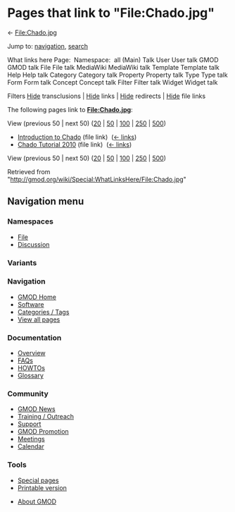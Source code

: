 <div id="mw-page-base" class="noprint">

</div>

<div id="mw-head-base" class="noprint">

</div>

<div id="content" class="mw-body" role="main">

<span id="top"></span>

<div id="mw-js-message" style="display:none;">

</div>



# <span dir="auto">Pages that link to "File:Chado.jpg"</span>

<div id="bodyContent">

<div id="contentSub">

← [File:Chado.jpg](/wiki/File:Chado.jpg "File:Chado.jpg")

</div>

<div id="jump-to-nav" class="mw-jump">

Jump to: [navigation](#mw-navigation), [search](#p-search)

</div>

<div id="mw-content-text">

What links here Page:  Namespace:  all (Main) Talk User User talk GMOD
GMOD talk File File talk MediaWiki MediaWiki talk Template Template talk
Help Help talk Category Category talk Property Property talk Type Type
talk Form Form talk Concept Concept talk Filter Filter talk Widget
Widget talk

Filters
[Hide](/mediawiki/index.php?title=Special:WhatLinksHere/File:Chado.jpg&hidetrans=1 "Special:WhatLinksHere/File:Chado.jpg")
transclusions \|
[Hide](/mediawiki/index.php?title=Special:WhatLinksHere/File:Chado.jpg&hidelinks=1 "Special:WhatLinksHere/File:Chado.jpg")
links \|
[Hide](/mediawiki/index.php?title=Special:WhatLinksHere/File:Chado.jpg&hideredirs=1 "Special:WhatLinksHere/File:Chado.jpg")
redirects \|
[Hide](/mediawiki/index.php?title=Special:WhatLinksHere/File:Chado.jpg&hideimages=1 "Special:WhatLinksHere/File:Chado.jpg")
file links

The following pages link to
**[File:Chado.jpg](/wiki/File:Chado.jpg "File:Chado.jpg")**:

View (previous 50 \| next 50)
([20](/mediawiki/index.php?title=Special:WhatLinksHere/File:Chado.jpg&limit=20 "Special:WhatLinksHere/File:Chado.jpg")
\|
[50](/mediawiki/index.php?title=Special:WhatLinksHere/File:Chado.jpg&limit=50 "Special:WhatLinksHere/File:Chado.jpg")
\|
[100](/mediawiki/index.php?title=Special:WhatLinksHere/File:Chado.jpg&limit=100 "Special:WhatLinksHere/File:Chado.jpg")
\|
[250](/mediawiki/index.php?title=Special:WhatLinksHere/File:Chado.jpg&limit=250 "Special:WhatLinksHere/File:Chado.jpg")
\|
[500](/mediawiki/index.php?title=Special:WhatLinksHere/File:Chado.jpg&limit=500 "Special:WhatLinksHere/File:Chado.jpg"))

- [Introduction to
  Chado](/wiki/Introduction_to_Chado "Introduction to Chado") (file
  link) ‎ <span class="mw-whatlinkshere-tools">([←
  links](/mediawiki/index.php?title=Special:WhatLinksHere&target=Introduction+to+Chado "Special:WhatLinksHere"))</span>
- [Chado Tutorial 2010](/wiki/Chado_Tutorial_2010 "Chado Tutorial 2010")
  (file link) ‎ <span class="mw-whatlinkshere-tools">([←
  links](/mediawiki/index.php?title=Special:WhatLinksHere&target=Chado+Tutorial+2010 "Special:WhatLinksHere"))</span>

View (previous 50 \| next 50)
([20](/mediawiki/index.php?title=Special:WhatLinksHere/File:Chado.jpg&limit=20 "Special:WhatLinksHere/File:Chado.jpg")
\|
[50](/mediawiki/index.php?title=Special:WhatLinksHere/File:Chado.jpg&limit=50 "Special:WhatLinksHere/File:Chado.jpg")
\|
[100](/mediawiki/index.php?title=Special:WhatLinksHere/File:Chado.jpg&limit=100 "Special:WhatLinksHere/File:Chado.jpg")
\|
[250](/mediawiki/index.php?title=Special:WhatLinksHere/File:Chado.jpg&limit=250 "Special:WhatLinksHere/File:Chado.jpg")
\|
[500](/mediawiki/index.php?title=Special:WhatLinksHere/File:Chado.jpg&limit=500 "Special:WhatLinksHere/File:Chado.jpg"))

</div>

<div class="printfooter">

Retrieved from
"<http://gmod.org/wiki/Special:WhatLinksHere/File:Chado.jpg>"

</div>

<div id="catlinks" class="catlinks catlinks-allhidden">

</div>

<div class="visualClear">

</div>

</div>

</div>

<div id="mw-navigation">

## Navigation menu

<div id="mw-head">



<div id="left-navigation">

<div id="p-namespaces" class="vectorTabs" role="navigation"
aria-labelledby="p-namespaces-label">

### Namespaces

- <span id="ca-nstab-image"><a href="/wiki/File:Chado.jpg" accesskey="c"
  title="View the file page [c]">File</a></span>
- <span id="ca-talk"><a
  href="/mediawiki/index.php?title=File_talk:Chado.jpg&amp;action=edit&amp;redlink=1"
  accesskey="t"
  title="Discussion about the content page [t]">Discussion</a></span>

</div>

<div id="p-variants" class="vectorMenu emptyPortlet" role="navigation"
aria-labelledby="p-variants-label">

### 

### Variants[](#)

<div class="menu">

</div>

</div>

</div>





</div>

</div>

</div>

<div id="mw-panel">

<div id="p-logo" role="banner">

<a href="/wiki/Main_Page"
style="background-image: url(http://gmod.org/images/GMOD-cogs.png);"
title="Visit the main page"></a>

</div>

<div id="p-Navigation" class="portal" role="navigation"
aria-labelledby="p-Navigation-label">

### Navigation

<div class="body">

- <span id="n-GMOD-Home">[GMOD Home](/wiki/Main_Page)</span>
- <span id="n-Software">[Software](/wiki/GMOD_Components)</span>
- <span id="n-Categories-.2F-Tags">[Categories /
  Tags](/wiki/Categories)</span>
- <span id="n-View-all-pages">[View all
  pages](/wiki/Special:AllPages)</span>

</div>

</div>

<div id="p-Documentation" class="portal" role="navigation"
aria-labelledby="p-Documentation-label">

### Documentation

<div class="body">

- <span id="n-Overview">[Overview](/wiki/Overview)</span>
- <span id="n-FAQs">[FAQs](/wiki/Category:FAQ)</span>
- <span id="n-HOWTOs">[HOWTOs](/wiki/Category:HOWTO)</span>
- <span id="n-Glossary">[Glossary](/wiki/Glossary)</span>

</div>

</div>

<div id="p-Community" class="portal" role="navigation"
aria-labelledby="p-Community-label">

### Community

<div class="body">

- <span id="n-GMOD-News">[GMOD News](/wiki/GMOD_News)</span>
- <span id="n-Training-.2F-Outreach">[Training /
  Outreach](/wiki/Training_and_Outreach)</span>
- <span id="n-Support">[Support](/wiki/Support)</span>
- <span id="n-GMOD-Promotion">[GMOD
  Promotion](/wiki/GMOD_Promotion)</span>
- <span id="n-Meetings">[Meetings](/wiki/Meetings)</span>
- <span id="n-Calendar">[Calendar](/wiki/Calendar)</span>

</div>

</div>

<div id="p-tb" class="portal" role="navigation"
aria-labelledby="p-tb-label">

### Tools

<div class="body">

- <span id="t-specialpages"><a href="/wiki/Special:SpecialPages" accesskey="q"
  title="A list of all special pages [q]">Special pages</a></span>
- <span id="t-print"><a
  href="/mediawiki/index.php?title=Special:WhatLinksHere/File:Chado.jpg&amp;printable=yes"
  rel="alternate" accesskey="p"
  title="Printable version of this page [p]">Printable version</a></span>

</div>

</div>

</div>

</div>

<div id="footer" role="contentinfo">

- <span id="footer-places-about">[About
  GMOD](/wiki/GMOD:About "GMOD:About")</span>

<!-- -->






</div>
